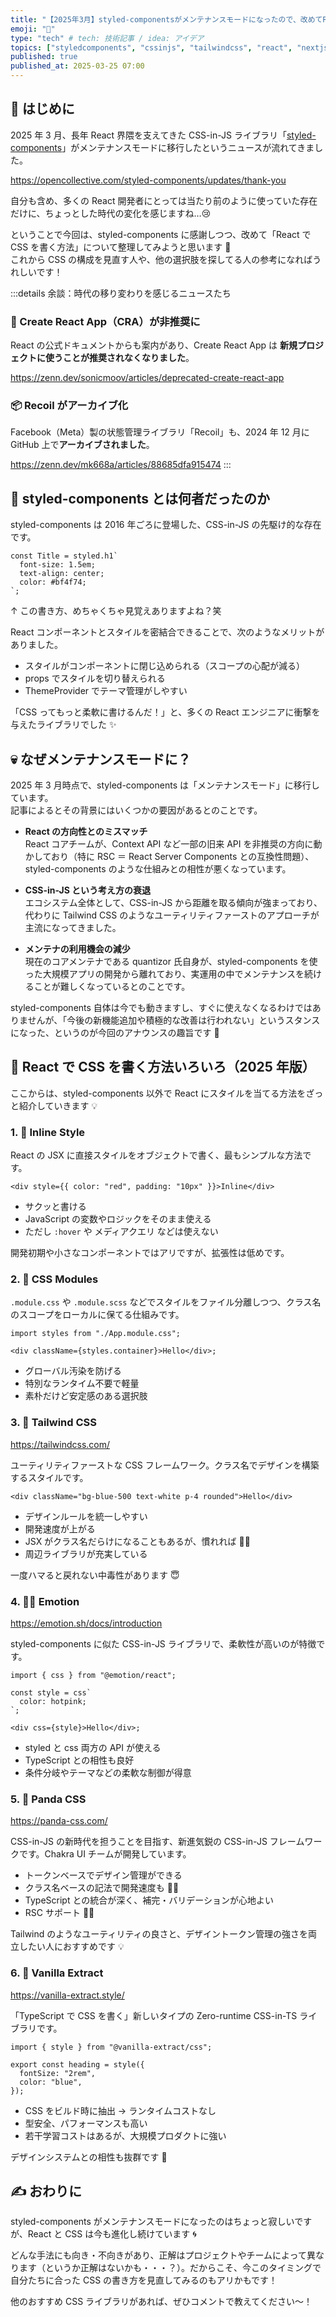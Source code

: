 ```yaml
---
title: "【2025年3月】styled-componentsがメンテナンスモードになったので、改めてReactでのCSSの実装方法を整理してみる"
emoji: "🎨"
type: "tech" # tech: 技術記事 / idea: アイデア
topics: ["styledcomponents", "cssinjs", "tailwindcss", "react", "nextjs"]
published: true
published_at: 2025-03-25 07:00
---
```


## 📝 はじめに

2025 年 3 月、長年 React 界隈を支えてきた CSS-in-JS ライブラリ「[styled-components](https://styled-components.com/)」がメンテナンスモードに移行したというニュースが流れてきました。

https://opencollective.com/styled-components/updates/thank-you

自分も含め、多くの React 開発者にとっては当たり前のように使っていた存在だけに、ちょっとした時代の変化を感じますね…😢

ということで今回は、styled-components に感謝しつつ、改めて「React で CSS を書く方法」について整理してみようと思います 🧵  
これから CSS の構成を見直す人や、他の選択肢を探してる人の参考になればうれしいです！

:::details 余談：時代の移り変わりを感じるニュースたち

### 🚫 Create React App（CRA）が非推奨に

React の公式ドキュメントからも案内があり、Create React App は **新規プロジェクトに使うことが推奨されなくなりました**。

https://zenn.dev/sonicmoov/articles/deprecated-create-react-app

### 📦 Recoil がアーカイブ化

Facebook（Meta）製の状態管理ライブラリ「Recoil」も、2024 年 12 月に GitHub 上で**アーカイブされました**。

https://zenn.dev/mk668a/articles/88685dfa915474
:::

## 💅 styled-components とは何者だったのか

styled-components は 2016 年ごろに登場した、CSS-in-JS の先駆け的な存在です。

```tsx
const Title = styled.h1`
  font-size: 1.5em;
  text-align: center;
  color: #bf4f74;
`;
```

↑ この書き方、めちゃくちゃ見覚えありますよね？笑

React コンポーネントとスタイルを密結合できることで、次のようなメリットがありました。

- スタイルがコンポーネントに閉じ込められる（スコープの心配が減る）
- props でスタイルを切り替えられる
- ThemeProvider でテーマ管理がしやすい

「CSS ってもっと柔軟に書けるんだ！」と、多くの React エンジニアに衝撃を与えたライブラリでした ✨

## 💀 なぜメンテナンスモードに？

2025 年 3 月時点で、styled-components は「メンテナンスモード」に移行しています。  
記事によるとその背景にはいくつかの要因があるとのことです。

- **React の方向性とのミスマッチ**  
  React コアチームが、Context API など一部の旧来 API を非推奨の方向に動かしており（特に RSC ＝ React Server Components との互換性問題）、styled-components のような仕組みとの相性が悪くなっています。

- **CSS-in-JS という考え方の衰退**  
  エコシステム全体として、CSS-in-JS から距離を取る傾向が強まっており、代わりに Tailwind CSS のようなユーティリティファーストのアプローチが主流になってきました。

- **メンテナの利用機会の減少**  
  現在のコアメンテナである quantizor 氏自身が、styled-components を使った大規模アプリの開発から離れており、実運用の中でメンテナンスを続けることが難しくなっているとのことです。

styled-components 自体は今でも動きますし、すぐに使えなくなるわけではありませんが、「今後の新機能追加や積極的な改善は行われない」というスタンスになった、というのが今回のアナウンスの趣旨です 📢

## 🧩 React で CSS を書く方法いろいろ（2025 年版）

ここからは、styled-components 以外で React にスタイルを当てる方法をざっと紹介していきます 💡

### 1. 🧾 Inline Style

React の JSX に直接スタイルをオブジェクトで書く、最もシンプルな方法です。

```tsx
<div style={{ color: "red", padding: "10px" }}>Inline</div>
```

- サクッと書ける
- JavaScript の変数やロジックをそのまま使える
- ただし `:hover` や メディアクエリ などは使えない

開発初期や小さなコンポーネントではアリですが、拡張性は低めです。

### 2. 💼 CSS Modules

`.module.css` や `.module.scss` などでスタイルをファイル分離しつつ、クラス名のスコープをローカルに保てる仕組みです。

```tsx
import styles from "./App.module.css";

<div className={styles.container}>Hello</div>;
```

- グローバル汚染を防げる
- 特別なランタイム不要で軽量
- 素朴だけど安定感のある選択肢

### 3. 🎨 Tailwind CSS

https://tailwindcss.com/

ユーティリティファーストな CSS フレームワーク。クラス名でデザインを構築するスタイルです。

```tsx
<div className="bg-blue-500 text-white p-4 rounded">Hello</div>
```

- デザインルールを統一しやすい
- 開発速度が上がる
- JSX がクラス名だらけになることもあるが、慣れれば 🙆‍♂️
- 周辺ライブラリが充実している

一度ハマると戻れない中毒性があります 😇

### 4. 👩‍🎤 Emotion

https://emotion.sh/docs/introduction

styled-components に似た CSS-in-JS ライブラリで、柔軟性が高いのが特徴です。

```tsx
import { css } from "@emotion/react";

const style = css`
  color: hotpink;
`;

<div css={style}>Hello</div>;
```

- styled と css 両方の API が使える
- TypeScript との相性も良好
- 条件分岐やテーマなどの柔軟な制御が得意

### 5. 🐼 Panda CSS

https://panda-css.com/

CSS-in-JS の新時代を担うことを目指す、新進気鋭の CSS-in-JS フレームワークです。Chakra UI チームが開発しています。

- トークンベースでデザイン管理ができる
- クラス名ベースの記法で開発速度も 🙆‍♂️
- TypeScript との統合が深く、補完・バリデーションが心地よい
- RSC サポート 🙆‍♂️

Tailwind のようなユーティリティの良さと、デザイントークン管理の強さを両立したい人におすすめです 💡

### 6. 🍦 Vanilla Extract

https://vanilla-extract.style/

「TypeScript で CSS を書く」新しいタイプの Zero-runtime CSS-in-TS ライブラリです。

```tsx
import { style } from "@vanilla-extract/css";

export const heading = style({
  fontSize: "2rem",
  color: "blue",
});
```

- CSS をビルド時に抽出 → ランタイムコストなし
- 型安全、パフォーマンスも高い
- 若干学習コストはあるが、大規模プロダクトに強い

デザインシステムとの相性も抜群です 👀

## ✍️ おわりに

styled-components がメンテナンスモードになったのはちょっと寂しいですが、React と CSS は今も進化し続けています 🌀

どんな手法にも向き・不向きがあり、正解はプロジェクトやチームによって異なります（というか正解はないかも・・・？）。だからこそ、今このタイミングで自分たちに合った CSS の書き方を見直してみるのもアリかもです！

他のおすすめ CSS ライブラリがあれば、ぜひコメントで教えてください〜！
